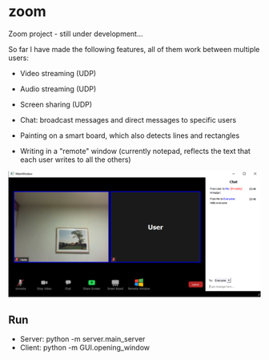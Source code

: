 # zoom
Zoom project - still under development...

So far I have made the following features, all of them work between multiple users:
- Video streaming (UDP)
- Audio streaming (UDP)
- Screen sharing  (UDP)

- Chat: broadcast messages and direct messages to specific users
- Painting on a smart board, which also detects lines and rectangles
- Writing in a "remote" window (currently notepad, reflects the text that each user writes to all the others)

![alt text](screenshots/screenshot11.1.png?raw=true)

## Run
- Server: python -m server.main_server
- Client: python -m GUI.opening_window